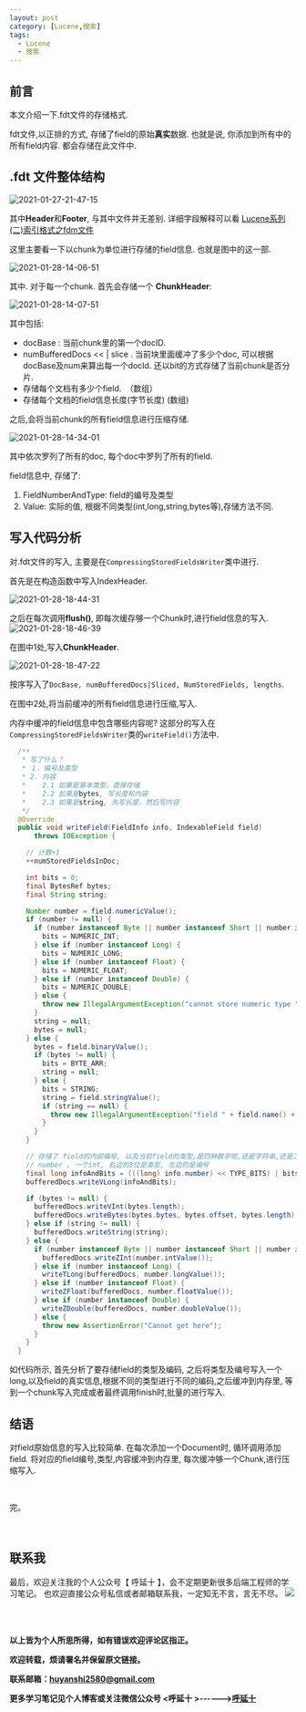 ```yaml
---
layout: post
category: [Lucene,搜索]
tags:
  - Lucene
  - 搜索
---
```


## 前言

本文介绍一下.fdt文件的存储格式.

fdt文件,以正排的方式, 存储了field的原始**真实**数据. 也就是说, 你添加到所有中的所有field内容. 都会存储在此文件中.

## .fdt 文件整体结构

![2021-01-27-21-47-15](http://img.couplecoders.tech/2021-01-27-21-47-15.png)

其中**Header**和**Footer**, 与其中文件并无差别. 详细字段解释可以看 [Lucene系列(二)索引格式之fdm文件](http://huyan.couplecoders.tech/lucene/%E6%90%9C%E7%B4%A2/2020/12/27/lucene%E7%B3%BB%E5%88%97(%E4%BA%94)%E7%B4%A2%E5%BC%95%E6%A0%BC%E5%BC%8F%E4%B9%8Bfd%EF%BD%8D%E6%96%87%E4%BB%B6/)


这里主要看一下以chunk为单位进行存储的field信息. 也就是图中的这一部.

![2021-01-28-14-06-51](http://img.couplecoders.tech/2021-01-28-14-06-51.png)

其中. 对于每一个chunk. 首先会存储一个 **ChunkHeader**:

![2021-01-28-14-07-51](http://img.couplecoders.tech/2021-01-28-14-07-51.png)

其中包括:

* docBase : 当前chunk里的第一个docID.
* numBufferedDocs << | slice . 当前块里面缓冲了多少个doc, 可以根据docBase及num来算出每一个docId.  还以bit的方式存储了当前chunk是否分片.
* 存储每个文档有多少个field.　（数组）
* 存储每个文档的field信息长度(字节长度)   (数组)

之后,会将当前chunk的所有field信息进行压缩存储.

![2021-01-28-14-34-01](http://img.couplecoders.tech/2021-01-28-14-34-01.png)

其中依次罗列了所有的doc, 每个doc中罗列了所有的field.

field信息中, 存储了:

1. FieldNumberAndType: field的编号及类型
2. Value: 实际的值, 根据不同类型(int,long,string,bytes等),存储方法不同.

## 写入代码分析

对.fdt文件的写入, 主要是在`CompressingStoredFieldsWriter`类中进行.

首先是在构造函数中写入IndexHeader.

![2021-01-28-18-44-31](http://img.couplecoders.tech/2021-01-28-18-44-31.png)

之后在每次调用**flush()**, 即每次缓存够一个Chunk时,进行field信息的写入.
![2021-01-28-18-46-39](http://img.couplecoders.tech/2021-01-28-18-46-39.png)

在图中1处,写入**ChunkHeader**.

![2021-01-28-18-47-22](http://img.couplecoders.tech/2021-01-28-18-47-22.png)

按序写入了`DocBase, numBufferedDocs|Sliced, NumStoredFields, lengths`.

在图中2处,将当前缓冲的所有field信息进行压缩,写入.

内存中缓冲的field信息中包含哪些内容呢? 这部分的写入在`CompressingStoredFieldsWriter`类的`writeField()`方法中.

```java
  /**
   * 写了什么？
   * １．编号及类型
   * 2. 内容
   *    2.1 如果是基本类型，直接存储
   *    2.2 如果是bytes, 写长度和内容
   *    2.3 如果是string, 先写长度，然后写内容
   */
  @Override
  public void writeField(FieldInfo info, IndexableField field)
      throws IOException {

    // 计数+1
    ++numStoredFieldsInDoc;

    int bits = 0;
    final BytesRef bytes;
    final String string;

    Number number = field.numericValue();
    if (number != null) {
      if (number instanceof Byte || number instanceof Short || number instanceof Integer) {
        bits = NUMERIC_INT;
      } else if (number instanceof Long) {
        bits = NUMERIC_LONG;
      } else if (number instanceof Float) {
        bits = NUMERIC_FLOAT;
      } else if (number instanceof Double) {
        bits = NUMERIC_DOUBLE;
      } else {
        throw new IllegalArgumentException("cannot store numeric type " + number.getClass());
      }
      string = null;
      bytes = null;
    } else {
      bytes = field.binaryValue();
      if (bytes != null) {
        bits = BYTE_ARR;
        string = null;
      } else {
        bits = STRING;
        string = field.stringValue();
        if (string == null) {
          throw new IllegalArgumentException("field " + field.name() + " is stored but does not have binaryValue, stringValue nor numericValue");
        }
      }
    }

    // 存储了 field的内部编号, 以及当前field的类型,是四种数字呢,还是字符串,还是二进制串.
    // number , 一个int, 右边的3位是类型, 左边的是编号
    final long infoAndBits = (((long) info.number) << TYPE_BITS) | bits;
    bufferedDocs.writeVLong(infoAndBits);

    if (bytes != null) {
      bufferedDocs.writeVInt(bytes.length);
      bufferedDocs.writeBytes(bytes.bytes, bytes.offset, bytes.length);
    } else if (string != null) {
      bufferedDocs.writeString(string);
    } else {
      if (number instanceof Byte || number instanceof Short || number instanceof Integer) {
        bufferedDocs.writeZInt(number.intValue());
      } else if (number instanceof Long) {
        writeTLong(bufferedDocs, number.longValue());
      } else if (number instanceof Float) {
        writeZFloat(bufferedDocs, number.floatValue());
      } else if (number instanceof Double) {
        writeZDouble(bufferedDocs, number.doubleValue());
      } else {
        throw new AssertionError("Cannot get here");
      }
    }
  }

```

如代码所示, 首先分析了要存储field的类型及编码, 之后将类型及编号写入一个long,以及field的真实信息,根据不同的类型进行不同的编码,之后缓冲到内存里, 等到一个chunk写入完成或者最终调用finish时,批量的进行写入.

## 结语

对field原始信息的写入比较简单. 在每次添加一个Document时, 循环调用添加field. 将对应的field编号,类型,内容缓冲到内存里, 每次缓冲够一个Chunk,进行压缩写入.

<br>

完。
<br>
<br>
<br>


## 联系我
最后，欢迎关注我的个人公众号【 呼延十 】，会不定期更新很多后端工程师的学习笔记。
也欢迎直接公众号私信或者邮箱联系我，一定知无不言，言无不尽。
![](http://img.couplecoders.tech/%E6%89%AB%E7%A0%81_%E6%90%9C%E7%B4%A2%E8%81%94%E5%90%88%E4%BC%A0%E6%92%AD%E6%A0%B7%E5%BC%8F-%E6%A0%87%E5%87%86%E8%89%B2%E7%89%88.png)


<br>
<br>




**以上皆为个人所思所得，如有错误欢迎评论区指正。**


**欢迎转载，烦请署名并保留原文链接。**


**联系邮箱：huyanshi2580@gmail.com**


**更多学习笔记见个人博客或关注微信公众号 &lt;呼延十 &gt;------><a href="{{ site.baseurl }}/">呼延十</a>**